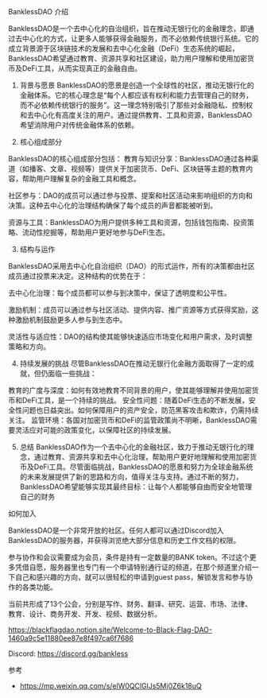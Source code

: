 BanklessDAO 介绍

BanklessDAO是一个去中心化的自治组织，旨在推动无银行化的金融理念，即通过去中心化的方式，让更多人能够获得金融服务，而不必依赖传统银行系统。它的成立背景源于区块链技术的发展和去中心化金融（DeFi）生态系统的崛起，BanklessDAO希望通过教育、资源共享和社区建设，助力用户理解和使用加密货币及DeFi工具，从而实现真正的金融自由。

1. 背景与愿景
BanklessDAO的愿景是创造一个全球性的社区，推动无银行化的金融体系。它的核心理念是“每个人都应该有权利和能力去管理自己的财务，而不必依赖传统银行的服务”。这一理念特别吸引了那些对金融隐私、控制权和去中心化有高度关注的用户。通过提供教育、工具和资源，BanklessDAO希望消除用户对传统金融体系的依赖。


2. 核心组成部分

BanklessDAO的核心组成部分包括：
教育与知识分享：BanklessDAO通过各种渠道（如播客、文章、视频等）提供关于加密货币、DeFi、区块链等主题的教育内容，帮助用户理解复杂的金融工具和概念。

社区参与：DAO的成员可以通过参与投票、提案和社区活动来影响组织的方向和决策。这种去中心化的治理结构确保了每个成员的声音都能被听到。

资源与工具：BanklessDAO为用户提供多种工具和资源，包括钱包指南、投资策略、流动性挖掘等，帮助用户更好地参与DeFi生态。


3. 结构与运作

BanklessDAO采用去中心化自治组织（DAO）的形式运作，所有的决策都由社区成员通过投票来决定。这种结构的优势在于：

去中心化治理：每个成员都可以参与到决策中，保证了透明度和公平性。

激励机制：成员可以通过参与社区活动、提供内容、推广资源等方式获得奖励，这种激励机制鼓励更多人参与到生态中。

灵活性与适应性：DAO的结构使其能够快速适应市场变化和用户需求，及时调整策略和方向。


4. 持续发展的挑战
尽管BanklessDAO在推动无银行化金融方面取得了一定的成就，但仍面临一些挑战：

教育的广度与深度：如何有效地教育不同背景的用户，使其能够理解并使用加密货币和DeFi工具，是一个持续的挑战。
安全性问题：随着DeFi生态的不断发展，安全性问题也日益突出。如何保障用户的资产安全，防范黑客攻击和欺诈，仍需持续关注。
监管环境：各国对加密货币和DeFi的监管政策尚不明晰，BanklessDAO需要灵活应对可能的政策变化，以保障社区的持续发展。


5. 总结
BanklessDAO作为一个去中心化的金融社区，致力于推动无银行化的理念，通过教育、资源共享和去中心化治理，帮助用户更好地理解和使用加密货币及DeFi工具。尽管面临挑战，BanklessDAO的愿景和努力为全球金融系统的未来发展提供了新的思路和方向，值得关注与支持。通过不断的努力，BanklessDAO希望能够实现其最终目标：让每个人都能够自由而安全地管理自己的财务


如何加入

BanklessDAO是一个非常开放的社区。任何人都可以通过Discord加入BanklessDAO的服务器，并获得浏览绝大部分信息和历史工作文档的权限。

参与协作和会议需要成为会员，条件是持有一定数量的BANK token。不过这个更多凭借自愿，服务器里也专门有一个申请特别通行证的频道，在那个频道里介绍一下自己和感兴趣的方向，就可以很轻松的申请到guest pass，解锁发言和参与协作的各类功能。

当前共形成了13个公会，分别是写作、财务、翻译、研究、运营、市场、法律、教育、设计、商务开发、开发、视频、数据分析。

https://blackflagdao.notion.site/Welcome-to-Black-Flag-DAO-1460a9c5e11880ee87e8f497ca6f7686

Discord: https://discord.gg/bankless

参考

- https://mp.weixin.qq.com/s/elW0QClGlJs5Mj0Z6k18uQ